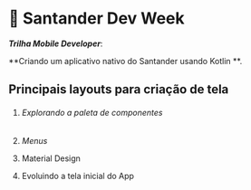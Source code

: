 # :calling: Santander Dev Week
***Trilha Mobile Developer***:

**Criando um aplicativo nativo do Santander usando Kotlin **.

##   Principais layouts para criação de tela

1. ###### *Explorando a paleta de componentes*

2. *Menus*

3. Material Design 

4. Evoluindo a tela inicial do App


